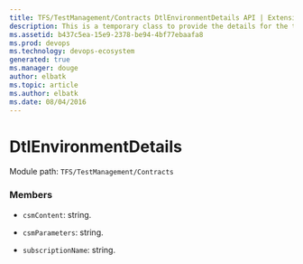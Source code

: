 ```yaml
---
title: TFS/TestManagement/Contracts DtlEnvironmentDetails API | Extensions for Azure DevOps Services
description: This is a temporary class to provide the details for the test run environment.
ms.assetid: b437c5ea-15e9-2378-be94-4bf77ebaafa8
ms.prod: devops
ms.technology: devops-ecosystem
generated: true
ms.manager: douge
author: elbatk
ms.topic: article
ms.author: elbatk
ms.date: 08/04/2016
---
```


# DtlEnvironmentDetails

Module path: `TFS/TestManagement/Contracts`


### Members

* `csmContent`: string. 

* `csmParameters`: string. 

* `subscriptionName`: string. 

